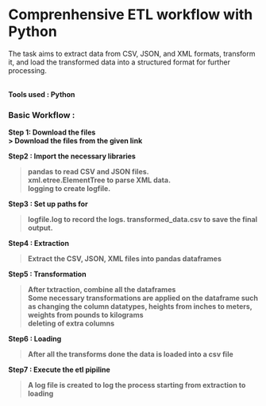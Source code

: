 # Comprenhensive ETL workflow with Python <br>

The task aims to extract data from CSV, JSON, and XML formats, transform it,
and load the transformed data into a structured format for further processing.<br><br>

<strong>Tools used : Python <br>

<h3>Basic Workflow : </h3>
<strong>Step 1: Download the files <br>
> Download the files from the given link <br> 
  
<strong>Step2 : Import the necessary libraries <br>
> pandas to read CSV and JSON files.<br>
> xml.etree.ElementTree to parse XML data.<br>
> logging to create logfile. <br>
  
<strong>Step3 : Set up paths for<br>
>  logfile.log to record the logs.
>  transformed_data.csv to save the final output.

<strong>Step4 : Extraction <br>
> Extract the CSV, JSON, XML files into pandas dataframes <br>

<strong>Step5 : Transformation <br>
> After txtraction, combine all the dataframes <br>
> Some necessary transformations are applied on the dataframe such as changing the column datatypes, heights from inches to meters, weights from pounds to 
  kilograms<br>
> deleting of extra columns <br>
  
<strong>Step6 : Loading  <br>
> After all the transforms done the data is loaded into a csv file <br>

<strong>Step7 : Execute the etl pipiline <br>
> A log file is created to log the process starting from extraction to loading <br>
